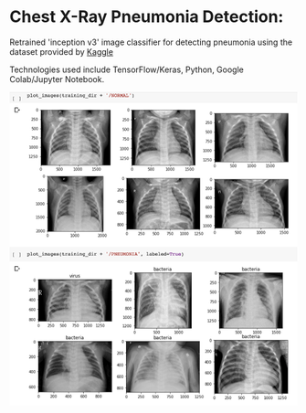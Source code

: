 # Chest X-Ray Pneumonia Detection: 
Retrained 'inception v3' image classifier for detecting pneumonia using the dataset provided by [Kaggle](https://www.kaggle.com/paultimothymooney/chest-xray-pneumonia)

Technologies used include TensorFlow/Keras, Python, Google Colab/Jupyter Notebook.

![alt text](xray.png "Chest X-Rays")
